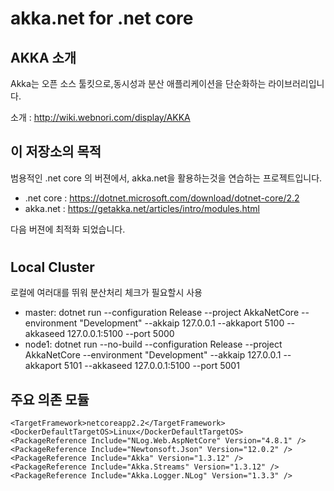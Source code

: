 # akka.net for .net core

## AKKA 소개

Akka는 오픈 소스 툴킷으로,동시성과 분산 애플리케이션을 단순화하는 라이브러리입니다.


소개 : http://wiki.webnori.com/display/AKKA


## 이 저장소의 목적

범용적인 .net core 의 버젼에서, akka.net을 활용하는것을 연습하는 프로젝트입니다.

- .net core : https://dotnet.microsoft.com/download/dotnet-core/2.2
- akka.net : https://getakka.net/articles/intro/modules.html


다음 버젼에 최적화 되었습니다.

#
## Local Cluster

로컬에 여러대를 뛰워 분산처리 체크가 필요할시 사용

- master: dotnet run --configuration Release --project AkkaNetCore --environment "Development" --akkaip 127.0.0.1 --akkaport 5100  --akkaseed 127.0.0.1:5100 --port 5000
- node1: dotnet run --no-build --configuration Release --project AkkaNetCore --environment "Development" --akkaip 127.0.0.1 --akkaport 5101  --akkaseed 127.0.0.1:5100 --port 5001



## 주요 의존 모듈

    <TargetFramework>netcoreapp2.2</TargetFramework>
    <DockerDefaultTargetOS>Linux</DockerDefaultTargetOS>
    <PackageReference Include="NLog.Web.AspNetCore" Version="4.8.1" />
    <PackageReference Include="Newtonsoft.Json" Version="12.0.2" />
    <PackageReference Include="Akka" Version="1.3.12" />
    <PackageReference Include="Akka.Streams" Version="1.3.12" />
    <PackageReference Include="Akka.Logger.NLog" Version="1.3.3" />